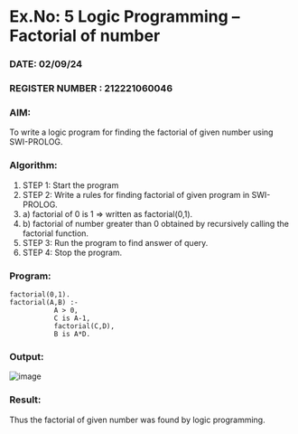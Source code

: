 # Ex.No: 5   Logic Programming – Factorial of number   
### DATE: 02/09/24                                                                          
### REGISTER NUMBER : 212221060046
### AIM: 
To  write  a logic program for finding the factorial of given number using SWI-PROLOG. 
### Algorithm:
1. STEP 1: Start the program
2. STEP 2:  Write a rules for finding factorial of given program in SWI-PROLOG.
3.   a)	factorial of 0 is 1 => written as factorial(0,1).
4.   b)	factorial of number greater than 0 obtained by recursively calling the factorial    function.
5. STEP 3: Run the program  to find answer of  query.
6. STEP 4: Stop the program.

### Program:
```
factorial(0,1).
factorial(A,B) :-  
           A > 0, 
           C is A-1,
           factorial(C,D),
           B is A*D.
```

### Output:
![image](https://github.com/user-attachments/assets/cfddf384-7f6e-477f-ab59-310d67738c19)

### Result:
Thus the factorial of given number was found by logic programming. 
